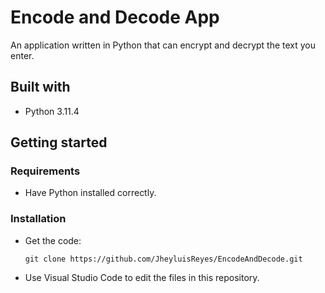 # Encode and Decode App
An application written in Python that can encrypt and decrypt the text you enter.

## Built with
- Python 3.11.4

## Getting started

### Requirements
- Have Python installed correctly.

### Installation
- Get the code:

    ```
    git clone https://github.com/JheyluisReyes/EncodeAndDecode.git
    ```

- Use Visual Studio Code to edit the files in this repository.
